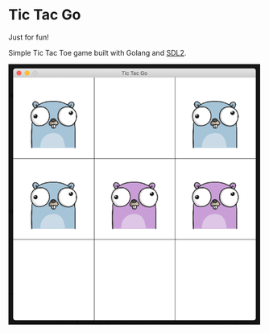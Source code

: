 # Tic Tac Go

Just for fun!

Simple Tic Tac Toe game built with Golang and [SDL2](https://github.com/veandco/go-sdl2).

![tictacgo](assets/_screenshot.png)